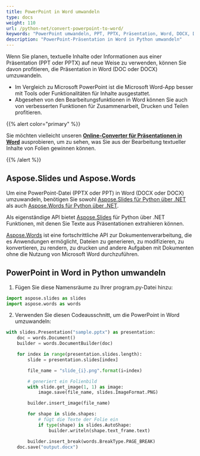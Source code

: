 ```yaml
---
title: PowerPoint in Word umwandeln
type: docs
weight: 110
url: /python-net/convert-powerpoint-to-word/
keywords: "PowerPoint umwandeln, PPT, PPTX, Präsentation, Word, DOCX, DOC, PPTX in DOCX, PPT in DOC, PPTX in DOC, PPT in DOCX, Python, Aspose.Slides"
description: "PowerPoint-Präsentation in Word in Python umwandeln"
---
```


Wenn Sie planen, textuelle Inhalte oder Informationen aus einer Präsentation (PPT oder PPTX) auf neue Weise zu verwenden, können Sie davon profitieren, die Präsentation in Word (DOC oder DOCX) umzuwandeln.

* Im Vergleich zu Microsoft PowerPoint ist die Microsoft Word-App besser mit Tools oder Funktionalitäten für Inhalte ausgestattet.
* Abgesehen von den Bearbeitungsfunktionen in Word können Sie auch von verbesserten Funktionen für Zusammenarbeit, Drucken und Teilen profitieren.

{{% alert color="primary" %}}

Sie möchten vielleicht unseren [**Online-Converter für Präsentationen in Word**](https://products.aspose.app/slides/conversion/ppt-to-word) ausprobieren, um zu sehen, was Sie aus der Bearbeitung textueller Inhalte von Folien gewinnen können.

{{% /alert %}}

## **Aspose.Slides und Aspose.Words**

Um eine PowerPoint-Datei (PPTX oder PPT) in Word (DOCX oder DOCX) umzuwandeln, benötigen Sie sowohl [Aspose.Slides für Python über .NET](https://products.aspose.com/slides/python-net/) als auch [Aspose.Words für Python über .NET](https://products.aspose.com/words/python-net/).

Als eigenständige API bietet [Aspose.Slides](https://products.aspose.com/slides/python-net/) für Python über .NET Funktionen, mit denen Sie Texte aus Präsentationen extrahieren können.

[Aspose.Words](https://products.aspose.com/words/python-net/) ist eine fortschrittliche API zur Dokumentenverarbeitung, die es Anwendungen ermöglicht, Dateien zu generieren, zu modifizieren, zu konvertieren, zu rendern, zu drucken und andere Aufgaben mit Dokumenten ohne die Nutzung von Microsoft Word durchzuführen.

## **PowerPoint in Word in Python umwandeln**

1. Fügen Sie diese Namensräume zu Ihrer program.py-Datei hinzu:

```py
import aspose.slides as slides
import aspose.words as words
```

2. Verwenden Sie diesen Codeausschnitt, um die PowerPoint in Word umzuwandeln:

```py
with slides.Presentation("sample.pptx") as presentation:
    doc = words.Document()
    builder = words.DocumentBuilder(doc)

    for index in range(presentation.slides.length):
        slide = presentation.slides[index]

        file_name = "slide_{i}.png".format(i=index)

        # generiert ein Folienbild
        with slide.get_image(1, 1) as image:
            image.save(file_name, slides.ImageFormat.PNG)

        builder.insert_image(file_name)

        for shape in slide.shapes:
            # fügt die Texte der Folie ein
            if type(shape) is slides.AutoShape:
                builder.writeln(shape.text_frame.text)

        builder.insert_break(words.BreakType.PAGE_BREAK)
    doc.save("output.docx")
```